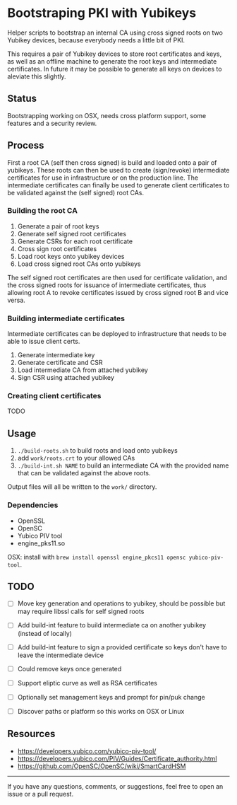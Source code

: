 # Bootstraping PKI with Yubikeys

Helper scripts to bootstrap an internal CA using cross signed roots on two Yubikey devices, because everybody needs a little bit of PKI.

This requires a pair of Yubikey devices to store root certificates and keys, as well as an offline machine to generate the root keys and intermediate certificates. In future it may be possible to generate all keys on devices to aleviate this slightly.


## Status
Bootstrapping working on OSX, needs cross platform support, some features and a security review.


## Process
First a root CA (self then cross signed) is build and loaded onto a pair of yubikeys. These roots can then be used to create (sign/revoke) intermediate certificates for use in infrastructure or on the production line. The intermediate certificates can finally be used to generate client certificates to be validated against the (self signed) root CAs.

### Building the root CA

1. Generate a pair of root keys
2. Generate self signed root certificates
3. Generate CSRs for each root certificate
4. Cross sign root certificates
5. Load root keys onto yubikey devices
5. Load cross signed root CAs onto yubikeys

The self signed root certificates are then used for certificate validation, and the cross signed roots for  issuance of intermediate certificates, thus allowing root A to revoke certificates issued by cross signed root B and vice versa.

### Building intermediate certificates

Intermediate certificates can be deployed to infrastructure that needs to be able to issue client certs.

1. Generate intermediate key
2. Generate certificate and CSR
3. Load intermediate CA from attached yubikey
4. Sign CSR using attached yubikey

### Creating client certificates

TODO


## Usage

1. `./build-roots.sh` to build roots and load onto yubikeys
2. add `work/roots.crt` to your allowed CAs
3. `./build-int.sh NAME` to build an intermediate CA with the provided name that can be validated against the above roots.

Output files will all be written to the `work/` directory.

### Dependencies

- OpenSSL
- OpenSC
- Yubico PIV tool
- engine_pks11.so

OSX: install with `brew install openssl engine_pkcs11 opensc yubico-piv-tool`.


## TODO

- [ ] Move key generation and operations to yubikey, should be possible but may require libssl calls for self signed roots
- [ ] Add build-int feature to build intermediate ca on another yubikey (instead of locally)
- [ ] Add build-int feature to sign a provided certificate so keys don't have to leave the intermediate device
- [ ] Could remove keys once generated
- [ ] Support eliptic curve as well as RSA certificates
- [ ] Optionally set management keys and prompt for pin/puk change
- [ ] Discover paths or platform so this works on OSX or Linux


## Resources

- https://developers.yubico.com/yubico-piv-tool/
- https://developers.yubico.com/PIV/Guides/Certificate_authority.html
- https://github.com/OpenSC/OpenSC/wiki/SmartCardHSM

------

If you have any questions, comments, or suggestions, feel free to open an issue or a pull request.

